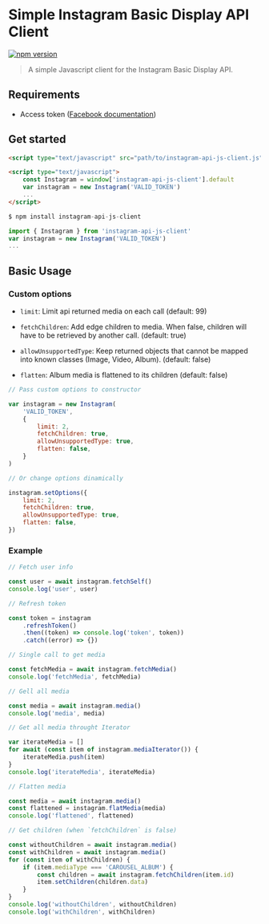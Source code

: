 # Simple Instagram Basic Display API Client

[![npm version](https://badge.fury.io/js/instagram-api-js-client.svg)](https://badge.fury.io/js/instagram-api-js-client)

> A simple Javascript client for the Instagram Basic Display API.

## Requirements

- Access token ([Facebook documentation](https://developers.facebook.com/docs/instagram-basic-display-api/overview#instagram-user-access-tokens))

## Get started

```html
<script type="text/javascript" src="path/to/instagram-api-js-client.js"></script>

<script type="text/javascript">
    const Instagram = window['instagram-api-js-client'].default
    var instagram = new Instagram('VALID_TOKEN')
    ...
</script>
```

```js
$ npm install instagram-api-js-client

import { Instagram } from 'instagram-api-js-client'
var instagram = new Instagram('VALID_TOKEN')
...
```

## Basic Usage

### Custom options

- `limit`: Limit api returned media on each call (default: 99)

- `fetchChildren`: Add edge children to media. When false, children will have to be retrieved by another call. (default: true)

- `allowUnsupportedType`: Keep returned objects that cannot be mapped into known classes (Image, Video, Album). (default: false)

- `flatten`: Album media is flattened to its children (default: false)

```js
// Pass custom options to constructor

var instagram = new Instagram(
    'VALID_TOKEN',
    {
        limit: 2,
        fetchChildren: true,
        allowUnsupportedType: true,
        flatten: false,
    }
)

// Or change options dinamically

instagram.setOptions({
    limit: 2,
    fetchChildren: true,
    allowUnsupportedType: true,
    flatten: false,
})
```

### Example

```js
// Fetch user info

const user = await instagram.fetchSelf()
console.log('user', user)

// Refresh token

const token = instagram
    .refreshToken()
    .then((token) => console.log('token', token))
    .catch((error) => {})

// Single call to get media

const fetchMedia = await instagram.fetchMedia()
console.log('fetchMedia', fetchMedia)

// Gell all media

const media = await instagram.media()
console.log('media', media)

// Get all media throught Iterator

var iterateMedia = []
for await (const item of instagram.mediaIterator()) {
    iterateMedia.push(item)
}
console.log('iterateMedia', iterateMedia)

// Flatten media

const media = await instagram.media()
const flattened = instagram.flatMedia(media)
console.log('flattened', flattened)

// Get children (when `fetchChildren` is false)

const withoutChildren = await instagram.media()
const withChildren = await instagram.media()
for (const item of withChildren) {
    if (item.mediaType === 'CAROUSEL_ALBUM') {
        const children = await instagram.fetchChildren(item.id)
        item.setChildren(children.data)
    }
}
console.log('withoutChildren', withoutChildren)
console.log('withChildren', withChildren)
```